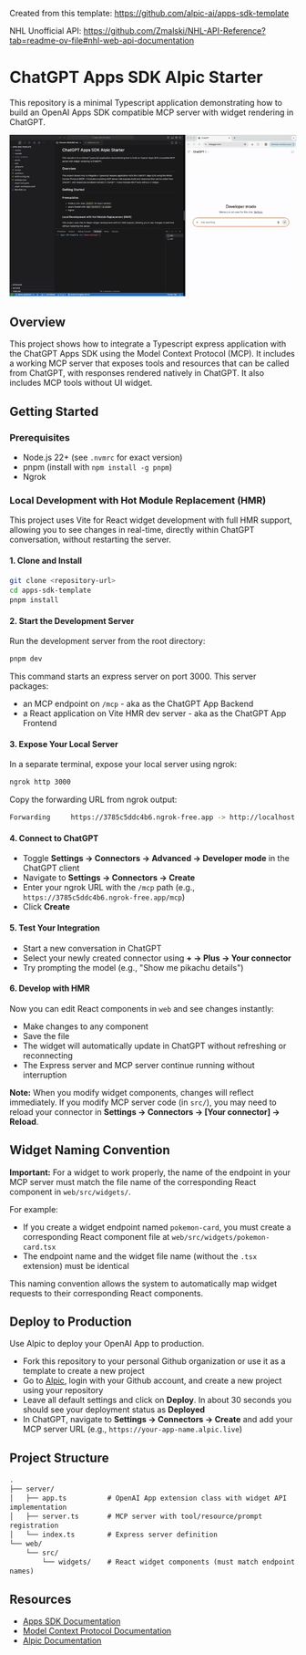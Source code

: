 Created from this template: https://github.com/alpic-ai/apps-sdk-template

NHL Unofficial API: https://github.com/Zmalski/NHL-API-Reference?tab=readme-ov-file#nhl-web-api-documentation

# ChatGPT Apps SDK Alpic Starter

This repository is a minimal Typescript application demonstrating how to build an OpenAI Apps SDK compatible MCP server with widget rendering in ChatGPT.

![Demo](docs/demo.gif)

## Overview

This project shows how to integrate a Typescript express application with the ChatGPT Apps SDK using the Model Context Protocol (MCP). It includes a working MCP server that exposes tools and resources that can be called from ChatGPT, with responses rendered natively in ChatGPT. It also includes MCP tools without UI widget.

## Getting Started

### Prerequisites

- Node.js 22+ (see `.nvmrc` for exact version)
- pnpm (install with `npm install -g pnpm`)
- Ngrok

### Local Development with Hot Module Replacement (HMR)

This project uses Vite for React widget development with full HMR support, allowing you to see changes in real-time, directly within ChatGPT conversation, without restarting the server.

#### 1. Clone and Install

```bash
git clone <repository-url>
cd apps-sdk-template
pnpm install
```

#### 2. Start the Development Server

Run the development server from the root directory:

```bash
pnpm dev
```

This command starts an express server on port 3000. This server packages:

- an MCP endpoint on `/mcp` - aka as the ChatGPT App Backend
- a React application on Vite HMR dev server - aka as the ChatGPT App Frontend

#### 3. Expose Your Local Server

In a separate terminal, expose your local server using ngrok:

```bash
ngrok http 3000
```

Copy the forwarding URL from ngrok output:

```bash
Forwarding     https://3785c5ddc4b6.ngrok-free.app -> http://localhost:3000
```

#### 4. Connect to ChatGPT

- Toggle **Settings → Connectors → Advanced → Developer mode** in the ChatGPT client
- Navigate to **Settings → Connectors → Create**
- Enter your ngrok URL with the `/mcp` path (e.g., `https://3785c5ddc4b6.ngrok-free.app/mcp`)
- Click **Create**

#### 5. Test Your Integration

- Start a new conversation in ChatGPT
- Select your newly created connector using **+ → Plus → Your connector**
- Try prompting the model (e.g., "Show me pikachu details")

#### 6. Develop with HMR

Now you can edit React components in `web` and see changes instantly:

- Make changes to any component
- Save the file
- The widget will automatically update in ChatGPT without refreshing or reconnecting
- The Express server and MCP server continue running without interruption

**Note:** When you modify widget components, changes will reflect immediately. If you modify MCP server code (in `src/`), you may need to reload your connector in **Settings → Connectors → [Your connector] → Reload**.

## Widget Naming Convention

**Important:** For a widget to work properly, the name of the endpoint in your MCP server must match the file name of the corresponding React component in `web/src/widgets/`.

For example:

- If you create a widget endpoint named `pokemon-card`, you must create a corresponding React component file at `web/src/widgets/pokemon-card.tsx`
- The endpoint name and the widget file name (without the `.tsx` extension) must be identical

This naming convention allows the system to automatically map widget requests to their corresponding React components.

## Deploy to Production

Use Alpic to deploy your OpenAI App to production.

- Fork this repository to your personal Github organization or use it as a template to create a new project
- Go to [Alpic](https://app.alpic.ai/), login with your Github account, and create a new project using your repository
- Leave all default settings and click on **Deploy**. In about 30 seconds you should see your deployment status as **Deployed**
- In ChatGPT, navigate to **Settings → Connectors → Create** and add your MCP server URL (e.g., `https://your-app-name.alpic.live`)

## Project Structure

```
.
├── server/
│   ├── app.ts          # OpenAI App extension class with widget API implementation
│   ├── server.ts       # MCP server with tool/resource/prompt registration
│   └── index.ts        # Express server definition
└── web/
    └── src/
        └── widgets/    # React widget components (must match endpoint names)
```

## Resources

- [Apps SDK Documentation](https://developers.openai.com/apps-sdk)
- [Model Context Protocol Documentation](https://modelcontextprotocol.io/)
- [Alpic Documentation](https://docs.alpic.ai/)
